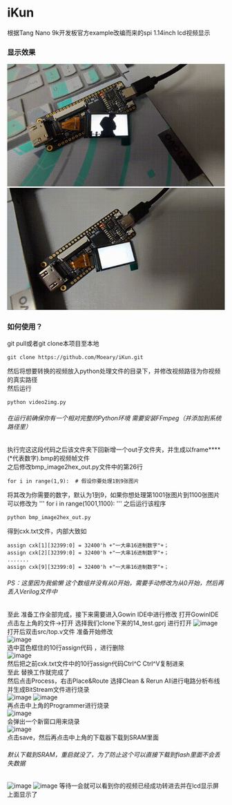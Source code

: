 # iKun 
根据Tang Nano 9k开发板官方example改编而来的spi 1.14inch lcd视频显示
### 显示效果

![image](https://github.com/Moeary/iKun/blob/main/readme%E7%94%A8%E6%96%87%E4%BB%B6/video_2023-10-15_15-57-03%2000_00_00-00_00_30.gif)
![image](https://github.com/Moeary/iKun/blob/main/readme%E7%94%A8%E6%96%87%E4%BB%B6/video_2023-10-15_15-57-19%2000_00_00-00_00_30.gif)

### 如何使用？
git pull或者git clone本项目至本地<br>
```
git clone https://github.com/Moeary/iKun.git
```
然后将想要转换的视频放入python处理文件的目录下，并修改视频路径为你视频的真实路径<br>
然后运行
```
python video2img.py
```
###### 在运行前确保你有一个相对完整的Python环境 需要安装FFmpeg（并添加到系统路径里）
执行完这这段代码之后该文件夹下回新增一个out子文件夹，并生成以frame****(*代表数字).bmp的视频帧文件<br>
之后修改bmp_image2hex_out.py文件中的第26行
```
for i in range(1,9):  # 假设你要处理1到9张图片 
```
将其改为你需要的数字，默认为1到9，如果你想处理第1001张图片到1100张图片可以修改为
'''
for i in range(1001,1100): 
'''
之后运行该程序
```
python bmp_image2hex_out.py
```
得到cxk.txt文件，内部大致如
```
assign cxk[1][32399:0] = 32400'h +"一大串16进制数字"+；
assign cxk[2][32399:0] = 32400'h +"一大串16进制数字"+；
.......
assign cxk[9][32399:0] = 32400'h +"一大串16进制数字"+；
```
###### PS：这里因为我偷懒 这个数组并没有从0开始，需要手动修改为从0开始，然后再丢入Verilog文件中
至此 准备工作全部完成，接下来需要进入Gowin IDE中进行修改
打开GowinIDE 点击左上角的文件->打开 选择我们clone下来的14_test.gprj 进行打开
![image](https://github.com/Moeary/iKun/assets/103913682/96197819-7abe-4cd5-8d3b-0b10f0482523)
<br>
打开后双击src/top.v文件 准备开始修改
<br>
![image](https://github.com/Moeary/iKun/assets/103913682/70af3537-3fb8-47d2-be80-1d075cd41517)
<br>
选中蓝色框住的10行assign代码 ，进行删除<br>
![image](https://github.com/Moeary/iKun/assets/103913682/2597a191-9581-4a3c-8d5a-2b65805f90be)
<br>
然后把之前cxk.txt文件中的10行assign代码Ctrl^C Ctrl^V复制进来<br>
至此 替换工作就完成了<br>
然后点击Process，右击Place&Route 选择Clean & Rerun All进行电路分析布线并生成BitStream文件进行烧录<br>
![image](https://github.com/Moeary/iKun/assets/103913682/920d53a4-8522-416c-9a73-06058de6c904)
![image](https://github.com/Moeary/iKun/assets/103913682/06b6f084-0d2c-4c5b-984c-0dbddcb89940)
<br>
再点击中上角的Programmer进行烧录<br>
![image](https://github.com/Moeary/iKun/assets/103913682/f6a33dcc-d5b5-4d87-acb3-66f10f7cdb9e)
<br>
会弹出一个新窗口用来烧录<br>
![image](https://github.com/Moeary/iKun/assets/103913682/fcfa3f29-dfd8-4347-9fb8-56f51dcb5342)
<br>
点击save，然后再点击中上角的下载器下载到SRAM里面
###### 默认下载到SRAM，重启就没了，为了防止这个可以直接下载到flash里面不会丢失数据
![image](https://github.com/Moeary/iKun/assets/103913682/330f5b95-72be-4c02-acac-57f850bda07e)
![image](https://github.com/Moeary/iKun/assets/103913682/6e37c7b1-a6bb-458c-ab27-726f788b06f6)
等待一会就可以看到你的视频已经成功转进去并在lcd显示屏上面显示了



